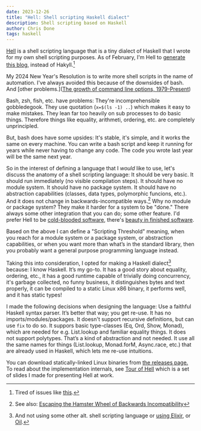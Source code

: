 ```yaml
---
date: 2023-12-26
title: "Hell: Shell scripting Haskell dialect"
description: Shell scripting based on Haskell
author: Chris Done
tags: haskell
---
```


[Hell](https://github.com/chrisdone/hell) is a shell scripting
language that is a tiny dialect of Haskell that I wrote for my own
shell scripting purposes. As of February, I'm Hell to [generate this
blog](https://github.com/chrisdone/hell/blob/main/examples/19-blog-generator.hell),
instead of Hakyll.[^1]

My 2024 New Year's Resolution is to write more
shell scripts in the name of automation. I've always avoided this
because of the downsides of bash. And [other problems.]([The growth of
command line options,
1979-Present](https://danluu.com/cli-complexity/#maven))

Bash, zsh, fish, etc. have problems: They're incomprehensible
gobbledegook. They use quotation (`x=$(ls -1) ..`) which makes it easy
to make mistakes. They lean far too heavily on sub processes to do
basic things.  Therefore things like equality, arithmeti, ordering,
etc. are completely unprincipled.

But, bash does have some upsides: It's stable, it's simple, and it
works the same on every machine. You can write a bash script and keep
it running for years while never having to change any code. The code
you wrote last year will be the same next year.

So in the interest of defining a language that I *would* like to use,
let's discuss the anatomy of a shell scripting language: It should be
very basic.  It should run immediately (no visible compilation steps).
It should have no module system. It should have no package system. It
should have no abstraction capabilities (classes, data types, polymorphic
funcions, etc.). And it does not change in backwards-incompatible ways.[^2]
Why no module or package system? They make it harder for a system to
be "done." There always some other integration that you can do; some
other feature. I'd prefer Hell to be [cold-blooded
software](https://dubroy.com/blog/cold-blooded-software/), there's
[beauty in finished
software](https://josem.co/the-beauty-of-finished-software/).

Based on the above I can define a "Scripting Threshold" meaning, when
you reach for a module system or a package system, or abstraction
capabilities, or when you want more than what’s in the standard
library, then you probably want a general purpose programming language
instead.

Taking this into consideration, I opted for making a Haskell dialect[^3]
because: I know Haskell.
It’s my go-to.
It has a good story about equality, ordering, etc.,
it has a good runtime capable of trivially doing concurrency,
it's garbage collected, no funny business,
it distinguishes bytes and text properly,
it can be compiled to a static Linux x86 binary,
it performs well,
and it has static types!

I made the following decisions when designing the language:
Use a faithful Haskell syntax parser. It’s better that way; you get re-use.
It has no imports/modules/packages.
It doesn't support recursive definitions, but can use `fix` to do so.
It suppors basic type-classes (Eq, Ord, Show, Monad), which are needed for e.g. List.lookup and familiar equality things.
It does not support polytypes. That’s a kind of abstraction and not needed.
It use all the same names for things (List.lookup, Monad.forM,
Async.race, etc.) that are already used in Haskell, which lets me re-use intuitions.

You can download statically-linked Linux binaries from [the
releases page.](https://github.com/chrisdone/hell/releases)
To read about the implementation internals, see [Tour of
Hell](/pdfs/tour-of-hell.pdf) which is a set of slides I made for
presenting Hell at work.

[^1]: Tired of issues like [this](https://discourse.haskell.org/t/hakyll-error-watching-and-building/8834).

[^2]: See also: [Escaping the Hamster Wheel of Backwards Incompatibility](https://stevelosh.com/blog/2018/08/a-road-to-common-lisp/#s4-escaping-the-hamster-wheel-of-backwards-incompatibility)

[^3]: And not using some other alt. shell scripting language or [using
    Elixir](https://arathunku.com/b/2024/shell-scripting-with-elixir/),
    or [Oil](http://www.oilshell.org/blog/2018/01/28.html).
